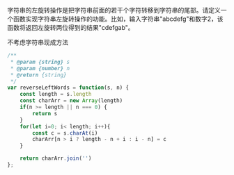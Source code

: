 字符串的左旋转操作是把字符串前面的若干个字符转移到字符串的尾部。请定义一个函数实现字符串左旋转操作的功能。比如，输入字符串"abcdefg"和数字2，该函数将返回左旋转两位得到的结果"cdefgab"。

不考虑字符串现成方法
```js
/**
 * @param {string} s
 * @param {number} n
 * @return {string}
 */
var reverseLeftWords = function(s, n) {
    const length = s.length
    const charArr = new Array(length)
    if(n >= length || n === 0) {
        return s
    }
    for(let i=0; i< length; i++){
        const c = s.charAt(i)
        charArr[n > i ? length - n + i : i - n] = c
    }

    return charArr.join('')
};
```